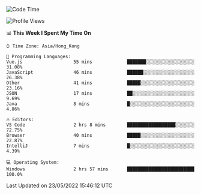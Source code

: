 <!--START_SECTION:waka-->
![Code Time](http://img.shields.io/badge/Code%20Time-14%20hrs%205%20mins-blue)

![Profile Views](http://img.shields.io/badge/Profile%20Views-626-blue)

📊 **This Week I Spent My Time On** 

```text
⌚︎ Time Zone: Asia/Hong_Kong

💬 Programming Languages: 
Vue.js                   55 mins             ███████░░░░░░░░░░░░░░░░░░   31.08% 
JavaScript               46 mins             ██████░░░░░░░░░░░░░░░░░░░   26.38% 
Other                    41 mins             █████░░░░░░░░░░░░░░░░░░░░   23.16% 
JSON                     17 mins             ██░░░░░░░░░░░░░░░░░░░░░░░   9.69% 
Java                     8 mins              █░░░░░░░░░░░░░░░░░░░░░░░░   4.86%

🔥 Editors: 
VS Code                  2 hrs 8 mins        ██████████████████░░░░░░░   72.75% 
Browser                  40 mins             █████░░░░░░░░░░░░░░░░░░░░   22.87% 
IntelliJ                 7 mins              █░░░░░░░░░░░░░░░░░░░░░░░░   4.39%

💻 Operating System: 
Windows                  2 hrs 57 mins       █████████████████████████   100.0%

```


 Last Updated on 23/05/2022 15:46:12 UTC
<!--END_SECTION:waka-->
